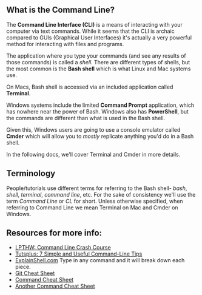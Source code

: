 ## What is the Command Line?
The **Command Line Interface (CLI)** is a means of interacting with your computer via text commands. While it seems that the CLI is archaic compared to GUIs (Graphical User Interfaces) it's actually a very powerful method for interacting with files and programs.

The application where you type your commands (and see any results of those commands) is called a *shell*. There are different types of shells, but the most common is the **Bash shell** which is what Linux and Mac systems use.

On Macs, Bash shell is accessed via an included application called **Terminal**.

Windows systems include the limited **Command Prompt** application, which has nowhere near the power of Bash. Windows also has **PowerShell**, but the commands are different than what is used in the Bash shell.

Given this, Windows users are going to use a console emulator called **Cmder** which will allow you to *mostly* replicate anything you'd do in a Bash shell.

In the following docs, we'll cover Terminal and Cmder in more details.




## Terminology
People/tutorials use different terms for referring to the Bash shell- *bash*, *shell*, *terminal*, *command line*, etc. For the sake of consistency we'll use the term *Command Line* or *CL* for short. Unless otherwise specified, when referring to Command Line we mean Terminal on Mac and Cmder on Windows.




## Resources for more info:
- [LPTHW: Command Line Crash Course](http://learnpythonthehardway.org/book/appendixa.html)
- [Tutsplus: 7 Simple and Useful Command-Line Tips](http://code.tutsplus.com/tutorials/7-simple-and-useful-command-line-tips--net-11608)
- [ExplainShell.com](http://explainshell.com/) Type in any command and it will break down each piece.
- [Git Cheat Sheet](http://www.git-tower.com/files/cheatsheet/Git_Cheat_Sheet_grey.pdf)
- [Command Cheat Sheet](https://d1b10bmlvqabco.cloudfront.net/attach/hykay018bam4zp/hzpj56v4gkv2if/i0e6xgtr3j3y/linuxcheatsheet.pdf)
- [Another Command Cheat Sheet](http://www.pixelbeat.org/cmdline.html)


